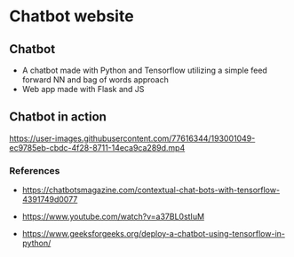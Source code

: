 # Chatbot website

## Chatbot
- A chatbot made with Python and Tensorflow utilizing a simple feed forward NN and bag of words approach
- Web app made with Flask and JS

## Chatbot in action

https://user-images.githubusercontent.com/77616344/193001049-ec9785eb-cbdc-4f28-8711-14eca9ca289d.mp4


### References

- https://chatbotsmagazine.com/contextual-chat-bots-with-tensorflow-4391749d0077

- https://www.youtube.com/watch?v=a37BL0stIuM

- https://www.geeksforgeeks.org/deploy-a-chatbot-using-tensorflow-in-python/


